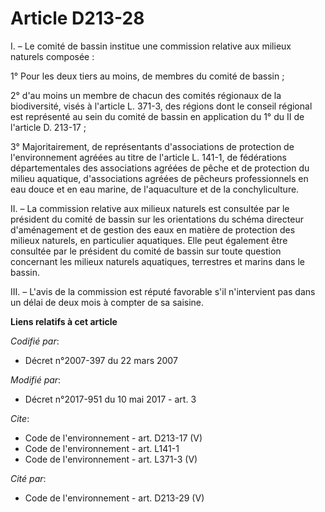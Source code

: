 # Article D213-28

I. – Le comité de bassin institue une commission relative aux milieux naturels composée : 

1° Pour les deux tiers au moins, de membres du comité de bassin ; 

2° d'au moins un membre de chacun des comités régionaux de la biodiversité, visés à l'article L. 371-3, des régions dont le
conseil régional est représenté au sein du comité de bassin en application du 1° du II de l'article D. 213-17 ; 

3° Majoritairement, de représentants d'associations de protection de l'environnement agréées au titre de l'article L. 141-1,
de fédérations départementales des associations agréées de pêche et de protection du milieu aquatique, d'associations agréées
de pêcheurs professionnels en eau douce et en eau marine, de l'aquaculture et de la conchyliculture. 

II. – La commission relative aux milieux naturels est consultée par le président du comité de bassin sur les orientations du
schéma directeur d'aménagement et de gestion des eaux en matière de protection des milieux naturels, en particulier
aquatiques. Elle peut également être consultée par le président du comité de bassin sur toute question concernant les milieux
naturels aquatiques, terrestres et marins dans le bassin. 

III. – L'avis de la commission est réputé favorable s'il n'intervient pas dans un délai de deux mois à compter de sa saisine.

**Liens relatifs à cet article**

_Codifié par_:

  - Décret n°2007-397 du 22 mars 2007

_Modifié par_:

  - Décret n°2017-951 du 10 mai 2017 - art. 3

_Cite_:

  - Code de l'environnement - art. D213-17 (V)
  - Code de l'environnement - art. L141-1
  - Code de l'environnement - art. L371-3 (V)

_Cité par_:

  - Code de l'environnement - art. D213-29 (V)
